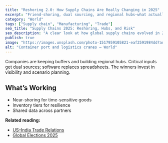 ```yaml
---
title: "Reshoring 2.0: How Supply Chains Are Really Changing in 2025"
excerpt: "Friend-shoring, dual sourcing, and regional hubs—what actually stuck after the shocks."
category: "World"
tags: ["Supply chain", "Manufacturing", "Trade"]
seo_title: "Supply Chains 2025: Reshoring, Hubs, and Risk"
seo_description: "A clear look at how global supply chains evolved in 2025—regional hubs, dual sourcing, and real risk reduction."
publish: true
image: "https://images.unsplash.com/photo-1517959105821-eaf2591984dd?auto=format&fit=crop&w=800&h=500&q=80"
alt: "Container port and logistics cranes – World"
---
```


Companies are keeping buffers and building regional hubs. Critical inputs get dual sources; software replaces spreadsheets.
The winners invest in visibility and scenario planning.

## What’s Working
- Near-shoring for time-sensitive goods  
- Inventory tiers for resilience  
- Shared data across partners

**Related reading:**  
- [US–India Trade Relations](https://spherevista360.com/us-india-trade-2025/)  
- [Global Elections 2025](https://spherevista360.com/global-elections-2025/)
